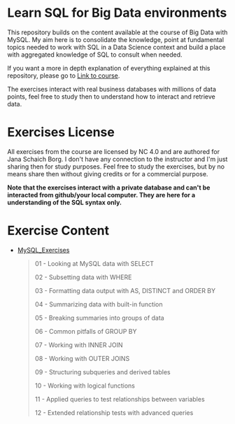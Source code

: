 # Learn SQL for Big Data environments

This repository builds on the content available at the course of Big Data with MySQL. My aim here is to consolidate the knowledge, point at fundamental topics needed to work with SQL in a Data Science context and build a place with aggregated knowledge of SQL to consult when needed.

If you want a more in depth explanation of everything explained at this repository, please go to [Link to course](https://www.coursera.org/learn/analytics-mysql).

The exercises interact with real business databases with millions of data points, feel free to study then to understand how to interact and retrieve data.



# Exercises License

All exercises from the course are licensed by NC 4.0 and are authored for Jana Schaich Borg. I don't have any connection to the instructor and I'm just sharing then for study purposes. Feel free to study the exercises, but by no means share then without giving credits or for a commercial purpose.

**Note that the exercises interact with a private database and can't be interacted from github/your local computer. They are here for a understanding of the SQL syntax only.**

# Exercise Content

- [MySQL_Exercises](https://github.com/Renatochaz/SQL-for-big-data/blob/master/MySQL_exercises)

  > 01 - Looking at MySQL data with SELECT
  >
  > 02 - Subsetting data with WHERE
  >
  > 03 - Formatting data output with AS, DISTINCT and ORDER BY
  >
  > 04 - Summarizing data with built-in function
  >
  > 05 - Breaking summaries into groups of data
  >
  > 06 - Common pitfalls of GROUP BY
  >
  > 07 - Working with INNER JOIN
  >
  > 08 - Working with OUTER JOINS
  >
  > 09 - Structuring subqueries and derived tables
  >
  > 10 - Working with logical functions
  >
  > 11 - Applied queries to test relationships between variables
  >
  > 12 - Extended relationship tests with advanced queries